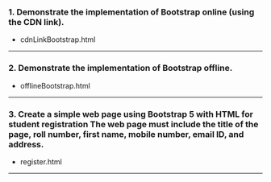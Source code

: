 ### 1. Demonstrate the implementation of Bootstrap online (using the CDN link).
- cdnLinkBootstrap.html
---

### 2. Demonstrate the implementation of Bootstrap offline.
- offlineBootstrap.html
---

### 3. Create a simple web page using Bootstrap 5 with HTML for student registration The web page must include the title of the page, roll number, first name, mobile number, email ID, and address.
- register.html
---
